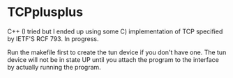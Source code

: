 # TCPplusplus
C++ (I tried but I ended up using some C) implementation of TCP specified by IETF'S RCF 793. In progress.

Run the makefile first to create the tun device if you don't have one. The tun device will not be in state UP until you attach the program to the interface by actually running the program. 
